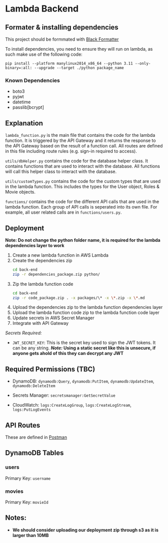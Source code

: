 # Lambda Backend

## Formater & installing dependencies

This project should be formmated with [Black Formatter](https://dev.to/adamlombard/how-to-use-the-black-python-code-formatter-in-vscode-3lo0)

To install dependencies, you need to ensure they will run on lambda, as such make use of the following code:

`pip install --platform manylinux2014_x86_64 --python 3.11 --only-binary=:all: --upgrade --target ./python package_name`

### Known Dependencies
- boto3
- pyjwt
- datetime
- passlib[bcrypt]

## Explanation

`lambda_function.py` is the main file that contains the code for the lambda function. It is triggered by the API Gateway and it returns the response to the API Gateway based on the result of a function call. All routes are defined in this file including route rules (e.g. sign-in required to access). 

`utils/dbHelper.py` contains the code for the database helper class. It contains functions that are used to interact with the database. All functions will call this helper class to interact with the database.

`utils/customTypes.py` contains the code for the custom types that are used in the lambda function. This includes the types for the User object, Roles & Movie objects.

`functions/` contains the code for the different API calls that are used in the lambda function. Each group of API calls is seperated into its own file. For example, all user related calls are in `functions/users.py`.

## Deployment

**Note: Do not change the python folder name, it is required for the lambda dependencies layer to work**

1. Create a new lambda function in AWS Lambda
2. Create the dependencies zip
    ```bash	
    cd back-end
    zip -r dependencies_package.zip python/
    ```
3. Zip the lambda function code
    ```bash
    cd back-end
    zip -r code_package.zip . -x packages/\* -x \*.zip -x \*.md
    ```
4. Upload the dependencies zip to the lambda function dependencies layer
5. Upload the lambda function code zip to the lambda function code layer
6. Update secrets in AWS Secret Manager
7. Integrate with API Gateway

*Secrets Required:*

- `JWT_SECRET_KEY`: This is the secret key used to sign the JWT tokens. It can be any string. ***Note:* Using a static secret like this is unsecure, if anyone gets ahold of this they can decrypt any JWT**

## Required Permissions (TBC)

- DynamoDB: `dynamodb:Query`, `dynamodb:PutItem`, `dynamodb:UpdateItem`, `dynamodb:DeleteItem`

- Secrets Manager: `secretsmanager:GetSecretValue`

- CloudWatch: `logs:CreateLogGroup`, `logs:CreateLogStream`, `logs:PutLogEvents`


## API Routes

These are defined in [Postman](https://www.postman.com/dark-resonance-216951/workspace/527-api-development/api/1ec5862d-da26-4657-8a2f-a7e35312bc47?action=share&creator=29195322)

## DynamoDB Tables

### users
Primary Key: `username`

### movies
Primary Key: `movieId`

## Notes:

- **We should consider uploading our deployment zip through s3 as it is larger than 10MB**